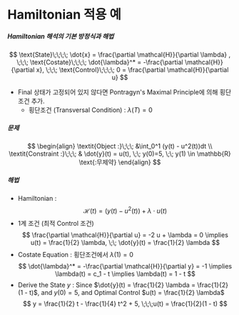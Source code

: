 Hamiltonian 적용 예
=================

##### Hamiltonian 해석의 기본 방정식과 해법
$$
\text{State}\;\;\;\;   \dot{x} = \frac{\partial \mathcal{H}}{\partial \lambda} , \;\;\;
\text{Costate}\;\;\;\; \dot{\lambda}^* = -\frac{\partial \mathcal{H}}{\partial x}, \;\;\;  
\text{Control}\;\;\;\; 0 = \frac{\partial \mathcal{H}}{\partial u} 
$$
- Final 상태가 고정되어 있지 않다면 Pontragyn's Maximal Principle에 의해 횡단조건 추가.
   - 횡단조건 (Transversal Condition) : $\lambda(T) = 0$

##### 문제 
$$
\begin{align}
\textit{Object :}\;\;\; &\int_0^1 (y(t) - u^2(t))dt \\
\textit{Constraint :}\;\;\; & \dot{y}(t) = u(t), \;\; y(0)=5, \;\; y(1) \in \mathbb{R} \text{:무제약}
\end{align}
$$
##### 해법
- Hamiltonian : 
 $$\mathcal{H}(t) = (y(t) - u^2(t)) + \lambda \cdot u(t)$$
- 1계 조건 (최적 Control 조건) 
$$
\frac{\partial \mathcal{H}}{\partial u} = -2 u + \lambda = 0 \implies u(t) = \frac{1}{2} \lambda, \;\; \dot{y}(t) = \frac{1}{2} \lambda
$$
- Costate Equation : 횡단조건에서 $\lambda(1) =0$
$$
\dot{\lambda}^* = -\frac{\partial \mathcal{H}}{\partial y} = -1 \implies \lambda(t) = c_1 - t \implies \lambda(t) = 1 - t
$$
- Derive the State $y$ : Since $\dot{y}(t) = \frac{1}{2} \lambda = \frac{1}{2}(1 - t)$, and $y(0) =5$, and Optimal Control $u(t) = \frac{1}{2} \lambda$
$$
y = \frac{1}{2} t - \frac{1}{4} t^2 + 5, \;\;\;u(t) = \frac{1}{2}(1 - t)
$$


